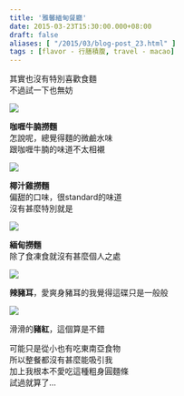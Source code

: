 ```yaml
---
title: '雅馨緬甸餐廳'
date: 2015-03-23T15:30:00.000+08:00
draft: false
aliases: [ "/2015/03/blog-post_23.html" ]
tags : [flavor - 行膳積腹, travel - macao]
---
```


其實也沒有特別喜歡食麵  
不過試一下也無妨  

[![](https://farm8.staticflickr.com/7588/16258812834_6f8bbb64d1_z.jpg)](https://farm8.staticflickr.com/7588/16258812834_6f8bbb64d1_z.jpg)

**咖喱牛腩撈麵**  
怎說呢，總覺得麵的微鹼水味  
跟咖喱牛腩的味道不太相襯  

[![](https://farm9.staticflickr.com/8749/16880005552_761c024e6a_z.jpg)](https://farm9.staticflickr.com/8749/16880005552_761c024e6a_z.jpg)

**椰汁雞撈麵**  
偏甜的口味，很standard的味道  
沒有甚麼特別就是  

[![](https://farm8.staticflickr.com/7643/16693562878_0764d7f3ea_z.jpg)](https://farm8.staticflickr.com/7643/16693562878_0764d7f3ea_z.jpg)

**緬甸撈麵**  
除了食凍食就沒有甚麼個人之處  

[![](https://farm8.staticflickr.com/7640/16695050259_f93e9b22f2_z.jpg)](https://farm8.staticflickr.com/7640/16695050259_f93e9b22f2_z.jpg)

**辣豬耳**，愛爽身豬耳的我覺得這碟只是一般般  

[![](https://farm9.staticflickr.com/8748/16258812524_4f27ac263d_z.jpg)](https://farm9.staticflickr.com/8748/16258812524_4f27ac263d_z.jpg)

滑滑的**豬紅**，這個算是不錯  
  
可能只是從小也有吃東南亞食物  
所以整餐都沒有甚麼能吸引我  
加上我根本不愛吃這種粗身圓麵條  
試過就算了...